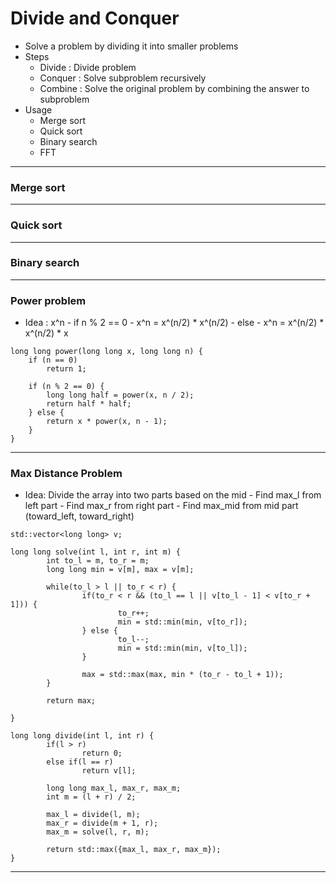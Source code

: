 # Divide and Conquer

- Solve a problem by dividing it into smaller problems
- Steps
    - Divide : Divide problem
    - Conquer : Solve subproblem recursively
    - Combine : Solve the original problem by combining the answer to subproblem
- Usage
    - Merge sort
    - Quick sort
    - Binary search
    - FFT


---------------------------------------

### Merge sort

---------------------------------------

### Quick sort

---------------------------------------

### Binary search

---------------------------------------

### Power problem

- Idea : x^n 
		- if n % 2 == 0
				- x^n = x^(n/2) * x^(n/2)
		- else
				- x^n = x^(n/2) * x^(n/2) * x

```
long long power(long long x, long long n) {
    if (n == 0)
        return 1;
    
    if (n % 2 == 0) {
        long long half = power(x, n / 2);
        return half * half;
    } else {
        return x * power(x, n - 1);
    }
}
```
---------------------------------------

### Max Distance Problem

- Idea: Divide the array into two parts based on the mid
		- Find max_l from left part
		- Find max_r from right part
		- Find max_mid from mid part (toward_left, toward_right)

```
std::vector<long long> v;

long long solve(int l, int r, int m) {
		int to_l = m, to_r = m;
		long long min = v[m], max = v[m];

		while(to_l > l || to_r < r) {
				if(to_r < r && (to_l == l || v[to_l - 1] < v[to_r + 1])) {
						to_r++;
						min = std::min(min, v[to_r]);
				} else {
						to_l--;
						min = std::min(min, v[to_l]);
				}

				max = std::max(max, min * (to_r - to_l + 1));
		}

		return max;
		
}

long long divide(int l, int r) {
		if(l > r)
				return 0;
		else if(l == r)
				return v[l];

		long long max_l, max_r, max_m;
		int m = (l + r) / 2;

		max_l = divide(l, m);
		max_r = divide(m + 1, r);
		max_m = solve(l, r, m);

		return std::max({max_l, max_r, max_m});
}
```
---------------------------------------
